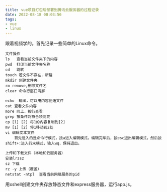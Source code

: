 ```yaml
---
title: vue项目打包后部署到腾讯云服务器的过程记录
date: 2022-08-18 00:03:56
tags: 
- vue
- linux
---
```


跟着视频学的。首先记录一些简单的Linux命令。
```
文件操作
ls   查看当前文件夹下的内容
pwd  打印当前文件夹名称
cd   跳转
touch 若文件不存在，新建
mkdir 创建文件夹
rm remove,删除文件名
clear 命令行窗口清屏
```

```
echo  输出，可以用内容创造文件
cat 查看文件内容 
more 同上，按行查看
grep 按条件将符合项高亮
cp [1] [2] 将1的内容复制到[2]
mv [1] [2] 将1移动到2处
vi 编辑文本文件
	首先进入的是命令行模式，按a进入编辑模式。编辑完毕后，按esc退出编辑模式，然后按shift+:进入行末模式，输入wq，保持退出。
```

```
上传和下载文件（本地和云服务器）
安装lrzsz
sz 下载
rz -y 上传（覆盖）
netstat -ntpl  查看当前网络服务的pid
```

用xshell创建文件夹存放静态文件和express服务器，运行app.js。



